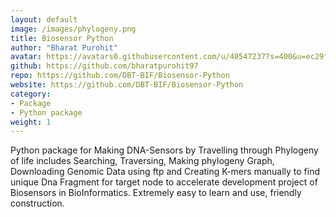 ```yaml
---
layout: default
image: /images/phylogeny.png
title: Biosensor Python
author: "Bharat Purohit"
avatar: https://avatars0.githubusercontent.com/u/40547237?s=400&u=ec29fe0435a9037b2afa35f3d8f926108fb5802c&v=4
github: https://github.com/bharatpurohit97
repo: https://github.com/DBT-BIF/Biosensor-Python
website: https://github.com/DBT-BIF/Biosensor-Python
category:
- Package
- Python package
weight: 1
---
```


 Python package for Making DNA-Sensors by Travelling through Phylogeny of life includes Searching, Traversing, Making phylogeny Graph, Downloading Genomic Data using ftp and Creating K-mers manually to find unique Dna Fragment for target node to accelerate development project of Biosensors in BioInformatics. Extremely easy to learn and use, friendly construction.
